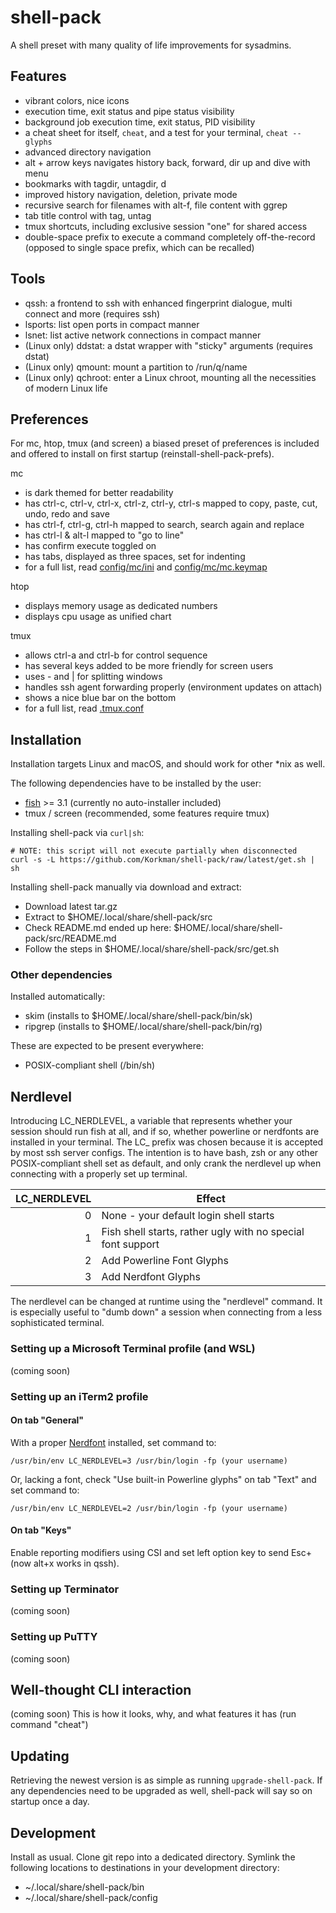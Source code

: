 # shell-pack
A shell preset with many quality of life improvements for sysadmins.

## Features
 * vibrant colors, nice icons
 * execution time, exit status and pipe status visibility
 * background job execution time, exit status, PID visibility
 * a cheat sheet for itself, ```cheat```, and a test for your terminal, ```cheat --glyphs```
 * advanced directory navigation
  * alt + arrow keys navigates history back, forward, dir up and dive with menu
  * bookmarks with tagdir, untagdir, d
 * improved history navigation, deletion, private mode
 * recursive search for filenames with alt-f, file content with ggrep
 * tab title control with tag, untag
 * tmux shortcuts, including exclusive session "one" for shared access
 * double-space prefix to execute a command completely off-the-record (opposed to single space prefix, which can be recalled)

## Tools
 * qssh: a frontend to ssh with enhanced fingerprint dialogue, multi connect and more (requires ssh)
 * lsports: list open ports in compact manner
 * lsnet: list active network connections in compact manner
 * (Linux only) ddstat: a dstat wrapper with "sticky" arguments (requires dstat)
 * (Linux only) qmount: mount a partition to /run/q/name
 * (Linux only) qchroot: enter a Linux chroot, mounting all the necessities of modern Linux life

## Preferences
For mc, htop, tmux (and screen) a biased preset of preferences is included and offered to install on first startup (reinstall-shell-pack-prefs).

mc
* is dark themed for better readability
* has ctrl-c, ctrl-v, ctrl-x, ctrl-z, ctrl-y, ctrl-s mapped to copy, paste, cut, undo, redo and save
* has ctrl-f, ctrl-g, ctrl-h mapped to search, search again and replace
* has ctrl-l & alt-l mapped to "go to line"
* has confirm execute toggled on
* has tabs, displayed as three spaces, set for indenting
* for a full list, read [config/mc/ini](config/mc/ini) and [config/mc/mc.keymap](config/mc/mc.keymap)

htop
* displays memory usage as dedicated numbers
* displays cpu usage as unified chart

tmux
* allows ctrl-a and ctrl-b for control sequence
* has several keys added to be more friendly for screen users
* uses - and | for splitting windows
* handles ssh agent forwarding properly (environment updates on attach)
* shows a nice blue bar on the bottom
* for a full list, read [.tmux.conf](config/.tmux.conf)

## Installation
Installation targets Linux and macOS, and should work for other \*nix as well.

The following dependencies have to be installed by the user:
 * [fish](https://fishshell.com/) >= 3.1 (currently no auto-installer included)
 * tmux / screen (recommended, some features require tmux)

Installing shell-pack via ```curl|sh```:
```
# NOTE: this script will not execute partially when disconnected
curl -s -L https://github.com/Korkman/shell-pack/raw/latest/get.sh | sh
```

Installing shell-pack manually via download and extract:
 * Download latest tar.gz
 * Extract to $HOME/.local/share/shell-pack/src
 * Check README.md ended up here: $HOME/.local/share/shell-pack/src/README.md
 * Follow the steps in $HOME/.local/share/shell-pack/src/get.sh

### Other dependencies

Installed automatically:
 * skim (installs to $HOME/.local/share/shell-pack/bin/sk)
 * ripgrep (installs to $HOME/.local/share/shell-pack/bin/rg)

These are expected to be present everywhere:
 * POSIX-compliant shell (/bin/sh)

## Nerdlevel
Introducing LC_NERDLEVEL, a variable that represents whether your session should run fish at all, and if so, whether powerline or nerdfonts are installed in your terminal. The LC_ prefix was chosen because it is accepted by most ssh server configs. The intention is to have bash, zsh or any other POSIX-compliant shell set as default, and only crank the nerdlevel up when connecting with a properly set up terminal.

|LC_NERDLEVEL|Effect     |
|-----------:|-----------|
|           0|None - your default login shell starts|
|           1|Fish shell starts, rather ugly with no special font support|
|           2|Add Powerline Font Glyphs|
|           3|Add Nerdfont Glyphs|

The nerdlevel can be changed at runtime using the "nerdlevel" command. It is especially useful to "dumb down" a session when connecting from a less sophisticated terminal.

### Setting up a Microsoft Terminal profile (and WSL)
(coming soon)

### Setting up an iTerm2 profile

#### On tab "General"
With a proper [Nerdfont](https://www.nerdfonts.com) installed, set command to:
```
/usr/bin/env LC_NERDLEVEL=3 /usr/bin/login -fp (your username)
```
Or, lacking a font, check "Use built-in Powerline glyphs" on tab "Text" and set command to:
```
/usr/bin/env LC_NERDLEVEL=2 /usr/bin/login -fp (your username)
```

#### On tab "Keys"
Enable reporting modifiers using CSI and set left option key to send Esc+ (now alt+x works in qssh).

### Setting up Terminator
(coming soon)

### Setting up PuTTY
(coming soon)

## Well-thought CLI interaction
(coming soon)
This is how it looks, why, and what features it has (run command "cheat")

## Updating
Retrieving the newest version is as simple as running ```upgrade-shell-pack```. If any dependencies need to be upgraded as well, shell-pack will say so on startup once a day.

## Development

Install as usual. Clone git repo into a dedicated directory. Symlink the following locations to destinations in your development directory:
 * ~/.local/share/shell-pack/bin
 * ~/.local/share/shell-pack/config
